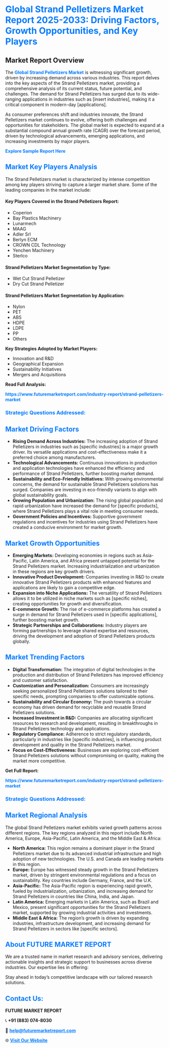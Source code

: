 <h1 style="color: #007BFF;">Global Strand Pelletizers Market Report 2025-2033: Driving Factors, Growth Opportunities, and Key Players</h1>

<section id="overview">
<h2>Market Report Overview</h2>
<p>The <a href="https://www.futuremarketreport.com/industry-report/strand-pelletizers-market" style="color: #007BFF; text-decoration: none;"><strong>Global Strand Pelletizers Market</strong></a> is witnessing significant growth, driven by increasing demand across various industries. This report delves into the key aspects of the Strand Pelletizers market, providing a comprehensive analysis of its current status, future potential, and challenges. The demand for Strand Pelletizers has surged due to its wide-ranging applications in industries such as [insert industries], making it a critical component in modern-day [applications].</p>
<p>As consumer preferences shift and industries innovate, the Strand Pelletizers market continues to evolve, offering both challenges and opportunities for stakeholders. The global market is expected to expand at a substantial compound annual growth rate (CAGR) over the forecast period, driven by technological advancements, emerging applications, and increasing investments by major players.</p>
</section>

<section id="overview">
<p><a href="https://www.futuremarketreport.com/request-sample/reportId=91814" style="color: #007BFF; text-decoration: none;"><strong>Explore Sample Report Here</strong></a></p>
</section>

<section id="key-players">
<h2 style="color: #007BFF;">Market Key Players Analysis</h2>
<p>The Strand Pelletizers market is characterized by intense competition among key players striving to capture a larger market share. Some of the leading companies in the market include:</p>
<h4>Key Players Covered in the Strand Pelletizers Report:</h4>
<ul><li>Coperion</li><li>Bay Plastics Machinery</li><li>Lunarmech</li><li>MAAG</li><li>Adler Srl</li><li>Berlyn ECM</li><li>CROWN CDL Technology</li><li>Yenchen Machinery</li><li>Sterlco</li></ul>
<h4>Strand Pelletizers Market Segmentation by Type:</h4>
<ul><li>Wet Cut Strand Pelletizer</li><li>Dry Cut Strand Pelletizer</li></ul>

<h4>Strand Pelletizers Market Segmentation by Application:</h4>
<ul><li>Nylon</li><li>PET</li><li>ABS</li><li>HDPE</li><li>LDPE</li><li>PP</li><li>Others</li></ul>
<p><strong>Key Strategies Adopted by Market Players:</strong></p>
<ul>
<li>Innovation and R&D</li>
<li>Geographical Expansion</li>
<li>Sustainability Initiatives</li>
<li>Mergers and Acquisitions</li>
</ul>
</section>

<section>
<p><strong>Read Full Analysis: </strong></p><a href="https://www.futuremarketreport.com/industry-report/strand-pelletizers-market" style="color: #007BFF; text-decoration: none;"><strong>https://www.futuremarketreport.com/industry-report/strand-pelletizers-market</strong></a>
<h3 style="color: #007BFF;">Strategic Questions Addressed:</h3>
</section>

<section id="driving-factors">
<h2 style="color: #007BFF;">Market Driving Factors</h2>
<ul>
<li><strong>Rising Demand Across Industries:</strong> The increasing adoption of Strand Pelletizers in industries such as [specific industries] is a major growth driver. Its versatile applications and cost-effectiveness make it a preferred choice among manufacturers.</li>
<li><strong>Technological Advancements:</strong> Continuous innovations in production and application technologies have enhanced the efficiency and performance of Strand Pelletizers, further boosting market demand.</li>
<li><strong>Sustainability and Eco-Friendly Initiatives:</strong> With growing environmental concerns, the demand for sustainable Strand Pelletizers solutions has surged. Companies are investing in eco-friendly variants to align with global sustainability goals.</li>
<li><strong>Growing Population and Urbanization:</strong> The rising global population and rapid urbanization have increased the demand for [specific products], where Strand Pelletizers plays a vital role in meeting consumer needs.</li>
<li><strong>Government Policies and Incentives:</strong> Supportive government regulations and incentives for industries using Strand Pelletizers have created a conducive environment for market growth.</li>
</ul>
</section>

<section id="growth-opportunities">
<h2 style="color: #007BFF;">Market Growth Opportunities</h2>
<ul>
<li><strong>Emerging Markets:</strong> Developing economies in regions such as Asia-Pacific, Latin America, and Africa present untapped potential for the Strand Pelletizers market. Increasing industrialization and urbanization in these regions are key growth drivers.</li>
<li><strong>Innovative Product Development:</strong> Companies investing in R&D to create innovative Strand Pelletizers products with enhanced features and applications are likely to gain a competitive edge.</li>
<li><strong>Expansion into Niche Applications:</strong> The versatility of Strand Pelletizers allows it to be utilized in niche markets such as [specific niches], creating opportunities for growth and diversification.</li>
<li><strong>E-commerce Growth:</strong> The rise of e-commerce platforms has created a surge in demand for Strand Pelletizers used in [specific applications], further boosting market growth.</li>
<li><strong>Strategic Partnerships and Collaborations:</strong> Industry players are forming partnerships to leverage shared expertise and resources, driving the development and adoption of Strand Pelletizers products globally.</li>
</ul>
</section>

<section id="trending-factors">
<h2 style="color: #007BFF;">Market Trending Factors</h2>
<ul>
<li><strong>Digital Transformation:</strong> The integration of digital technologies in the production and distribution of Strand Pelletizers has improved efficiency and customer satisfaction.</li>
<li><strong>Customization and Personalization:</strong> Consumers are increasingly seeking personalized Strand Pelletizers solutions tailored to their specific needs, prompting companies to offer customizable options.</li>
<li><strong>Sustainability and Circular Economy:</strong> The push towards a circular economy has driven demand for recyclable and reusable Strand Pelletizers solutions.</li>
<li><strong>Increased Investment in R&D:</strong> Companies are allocating significant resources to research and development, resulting in breakthroughs in Strand Pelletizers technology and applications.</li>
<li><strong>Regulatory Compliance:</strong> Adherence to strict regulatory standards, particularly in industries like [specific industries], is influencing product development and quality in the Strand Pelletizers market.</li>
<li><strong>Focus on Cost-Effectiveness:</strong> Businesses are exploring cost-efficient Strand Pelletizers solutions without compromising on quality, making the market more competitive.</li>
</ul>
</section>

<section>
<p><strong>Get Full Report: </strong></p><a href="https://www.futuremarketreport.com/industry-report/strand-pelletizers-market" style="color: #007BFF; text-decoration: none;"><strong>https://www.futuremarketreport.com/industry-report/strand-pelletizers-market</strong></a>
<h3 style="color: #007BFF;">Strategic Questions Addressed:</h3>
</section>


<section id="regional-analysis">
<h2 style="color: #007BFF;">Market Regional Analysis</h2>
<p>The global Strand Pelletizers market exhibits varied growth patterns across different regions. The key regions analyzed in this report include North America, Europe, Asia-Pacific, Latin America, and the Middle East & Africa:</p>
<ul>
<li><strong>North America:</strong> This region remains a dominant player in the Strand Pelletizers market due to its advanced industrial infrastructure and high adoption of new technologies. The U.S. and Canada are leading markets in this region.</li>
<li><strong>Europe:</strong> Europe has witnessed steady growth in the Strand Pelletizers market, driven by stringent environmental regulations and a focus on sustainability. Key countries include Germany, France, and the U.K.</li>
<li><strong>Asia-Pacific:</strong> The Asia-Pacific region is experiencing rapid growth, fueled by industrialization, urbanization, and increasing demand for Strand Pelletizers in countries like China, India, and Japan.</li>
<li><strong>Latin America:</strong> Emerging markets in Latin America, such as Brazil and Mexico, present significant opportunities for the Strand Pelletizers market, supported by growing industrial activities and investments.</li>
<li><strong>Middle East & Africa:</strong> The region’s growth is driven by expanding industries, infrastructure development, and increasing demand for Strand Pelletizers in sectors like [specific sectors].</li>
</ul>
</section>

<footer>
<h2 style="color: #007BFF;">About FUTURE MARKET REPORT</h2>
<p>We are a trusted name in market research and advisory services, delivering actionable insights and strategic support to businesses across diverse industries. Our expertise lies in offering:</p>

<p>Stay ahead in today’s competitive landscape with our tailored research solutions.</p>

<h2 style="color: #007BFF;">Contact Us:</h2>
<p><strong>FUTURE MARKET REPORT</strong></p>
<p>📞 <strong>+91 (883) 074-8030</strong></p>
<p>📧 <strong><a href="mailto:help@futuremarketreport.com" style="color: #007BFF;">help@futuremarketreport.com</a></strong></p>
<p>🌐 <strong><a href="https://www.futuremarketreport.com/" style="color: #007BFF;">Visit Our Website</a></strong></p>
</footer>